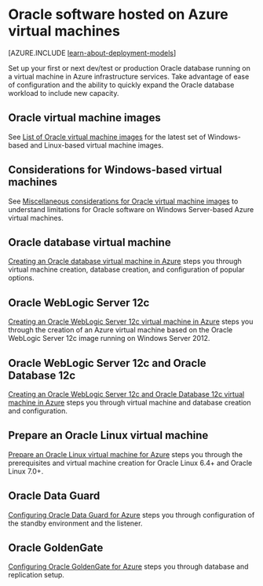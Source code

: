 <properties
	pageTitle="Oracle on Azure VMs | Windows Azure"
	description="Find the articles that describe how to set up Oracle software on Windows-based or Linux-based Azure virtual machines."
	services="virtual-machines"
	documentationCenter=""
	authors="bbenz"
	manager="timlt"
	editor=""
	tags="azure-service-management"/>

<tags
	ms.service="virtual-machines"
	ms.date="01/12/2016"
	wacn.date=""/>

# Oracle software hosted on Azure virtual machines

[AZURE.INCLUDE [learn-about-deployment-models](../includes/learn-about-deployment-models-classic-include.md)] <!-- deleted by customization Resource Manager model. -->

Set up your first or next dev/test or production Oracle database running on a virtual machine in Azure infrastructure services. Take advantage of ease of configuration and the ability to quickly expand the Oracle database workload to include new capacity.

## Oracle virtual machine images

See [List of Oracle virtual machine images](/documentation/articles/virtual-machines-oracle-list-oracle-virtual-machine-images) for the latest set of Windows-based and Linux-based virtual machine images.

## Considerations for Windows-based virtual machines

See [Miscellaneous considerations for Oracle virtual machine images](/documentation/articles/virtual-machines-miscellaneous-considerations-oracle-virtual-machine-images) to understand limitations for Oracle software on Windows Server-based Azure virtual machines.

## Oracle database virtual machine

[Creating an Oracle database virtual machine in Azure](/documentation/articles/virtual-machines-creating-oracle-database-virtual-machine) steps you through virtual machine creation, database creation, and configuration of popular options.

## Oracle WebLogic Server 12c

[Creating an Oracle WebLogic Server 12c virtual machine in Azure](/documentation/articles/virtual-machines-creating-oracle-weblogic-server-12c-virtual-machine) steps you through the creation of an Azure virtual machine based on the Oracle WebLogic Server 12c image running on Windows Server 2012.

## Oracle WebLogic Server 12c and Oracle Database 12c

[Creating an Oracle WebLogic Server 12c and Oracle Database 12c virtual machine in Azure](/documentation/articles/virtual-machines-creating-oracle-weblogic-server-12c-oracle-database-12c-virtual-machine) steps you through virtual machine and database creation and configuration.

## Prepare an Oracle Linux virtual machine

[Prepare an Oracle Linux virtual machine for Azure](/documentation/articles/virtual-machines-prepare-oracle-linux-virtual-machine) steps you through the prerequisites and virtual machine creation for Oracle Linux 6.4+ and Oracle Linux 7.0+.

## Oracle Data Guard

[Configuring Oracle Data Guard for Azure](/documentation/articles/virtual-machines-configuring-oracle-data-guard) steps you through configuration of the standby environment and the listener.

## Oracle GoldenGate

[Configuring Oracle GoldenGate for Azure](/documentation/articles/virtual-machines-configuring-oracle-goldengate) steps you through database and replication setup.
